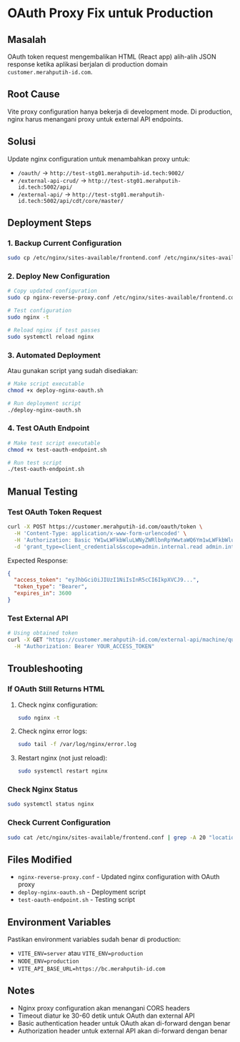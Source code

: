 # OAuth Proxy Fix untuk Production

## Masalah
OAuth token request mengembalikan HTML (React app) alih-alih JSON response ketika aplikasi berjalan di production domain `customer.merahputih-id.com`.

## Root Cause
Vite proxy configuration hanya bekerja di development mode. Di production, nginx harus menangani proxy untuk external API endpoints.

## Solusi
Update nginx configuration untuk menambahkan proxy untuk:
- `/oauth/` → `http://test-stg01.merahputih-id.tech:9002/`
- `/external-api-crud/` → `http://test-stg01.merahputih-id.tech:5002/api/`
- `/external-api/` → `http://test-stg01.merahputih-id.tech:5002/api/cdt/core/master/`

## Deployment Steps

### 1. Backup Current Configuration
```bash
sudo cp /etc/nginx/sites-available/frontend.conf /etc/nginx/sites-available/frontend.conf.backup
```

### 2. Deploy New Configuration
```bash
# Copy updated configuration
sudo cp nginx-reverse-proxy.conf /etc/nginx/sites-available/frontend.conf

# Test configuration
sudo nginx -t

# Reload nginx if test passes
sudo systemctl reload nginx
```

### 3. Automated Deployment
Atau gunakan script yang sudah disediakan:
```bash
# Make script executable
chmod +x deploy-nginx-oauth.sh

# Run deployment script
./deploy-nginx-oauth.sh
```

### 4. Test OAuth Endpoint
```bash
# Make test script executable
chmod +x test-oauth-endpoint.sh

# Run test script
./test-oauth-endpoint.sh
```

## Manual Testing

### Test OAuth Token Request
```bash
curl -X POST https://customer.merahputih-id.com/oauth/token \
  -H 'Content-Type: application/x-www-form-urlencoded' \
  -H 'Authorization: Basic YW1wLWFkbWluLWNyZWRlbnRpYWwtaWQ6Ym1wLWFkbWluLWNyZWRlbnRpYWwtc2VjcmV0' \
  -d 'grant_type=client_credentials&scope=admin.internal.read admin.internal.create'
```

Expected Response:
```json
{
  "access_token": "eyJhbGciOiJIUzI1NiIsInR5cCI6IkpXVCJ9...",
  "token_type": "Bearer",
  "expires_in": 3600
}
```

### Test External API
```bash
# Using obtained token
curl -X GET "https://customer.merahputih-id.com/external-api/machine/query?page=1&limit=5" \
  -H "Authorization: Bearer YOUR_ACCESS_TOKEN"
```

## Troubleshooting

### If OAuth Still Returns HTML
1. Check nginx configuration:
   ```bash
   sudo nginx -t
   ```

2. Check nginx error logs:
   ```bash
   sudo tail -f /var/log/nginx/error.log
   ```

3. Restart nginx (not just reload):
   ```bash
   sudo systemctl restart nginx
   ```

### Check Nginx Status
```bash
sudo systemctl status nginx
```

### Check Current Configuration
```bash
sudo cat /etc/nginx/sites-available/frontend.conf | grep -A 20 "location /oauth"
```

## Files Modified
- `nginx-reverse-proxy.conf` - Updated nginx configuration with OAuth proxy
- `deploy-nginx-oauth.sh` - Deployment script
- `test-oauth-endpoint.sh` - Testing script

## Environment Variables
Pastikan environment variables sudah benar di production:
- `VITE_ENV=server` atau `VITE_ENV=production`
- `NODE_ENV=production`
- `VITE_API_BASE_URL=https://bc.merahputih-id.com`

## Notes
- Nginx proxy configuration akan menangani CORS headers
- Timeout diatur ke 30-60 detik untuk OAuth dan external API
- Basic authentication header untuk OAuth akan di-forward dengan benar
- Authorization header untuk external API akan di-forward dengan benar